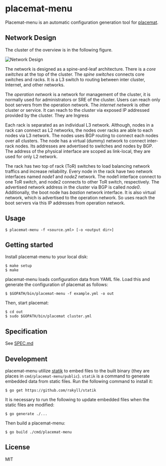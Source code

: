 # placemat-menu

Placemat-menu is an automatic configuration generation tool for [placemat][placemat].

## Network Design

The cluster of the overview is in the following figure.

![Network Design](http://www.plantuml.com/plantuml/png/hPF1IiGm48RlUOgX9pq4d3p1uYBePGNhJKH26tVBran9P-a-lcsIjIarwyLBwNp__y_03Ddqh1sVlbhXJCNQxbi3nIFr33TFbespXcyBq3qqiH9LIwSQYeVpLEiMHZQGEtgJEV_epvrncXkoi4iCr74wQ4lEG3aqN1syN8rrgfTTOnU6VWBujqMbbbTwyOhJrV7kWydXLJMRnQjP35bXgJQX6Ro9UoA6tKY4b59iI_-FQQ5yKQPAUL7Uasxu7zqkHmHPqs1bsFVqYI3kTurKHAxP7rY6EtlGca-M_gmX6bF9hdE2-aN0N0AJXChDM0gv1EOISSRSTT5kvchDSUN7cQibtnXRJ-_j6m00)


The network is designed as a spine-and-leaf architecture.  There is a *core
switches* at the top of the cluster.  The *spine switches* connects core
switches and racks.  It is a L3 switch to routing between inter cluster,
Internet, and other networks.  

The *operation network* is a network for management of the cluster, it is
normally used for administrators or SRE of the cluster.  Users can reach only
boot servers from the operation network.  The *internet network* is other
cluster or service.  It can reach to the cluster via exposed IP addressed
provided by the cluster.  They are Ingress

Each rack is separated as an individual L3 network.  Although, nodes in a rack
can connect as L2 networks, the nodes over racks are able to each nodes via L3
network.  The nodes uses BGP routing to connect each nodes over all clusters.
The node has a virtual (dummy) network to connect inter-rack nodes.  Its
addresses are advertised to switches and nodes by BGP.  The address of the
physical interface are scoped as link-local, they are used for only L2 network.

The rack has two top of rack (ToR) switches to load balancing network traffics
and increase reliability.  Every node in the rack have two network interfaces
named *node1* and *node2* network.  The node1 interface connect to one ToR
switch, and node2 connects to other ToR switch, respectively.  The advertised
network address in the cluster via BGP is called *node0*.  Additionally, the
boot node has *bastion* network interface.  It is also virtual network, which
is advertised to the operation network.  So uses reach the boot servers via
this IP addresses from operation network.

## Usage

    $ placemat-menu -f <source.yml> [-o <output dir>]

## Getting started

Install placemat-menu to your local disk:

    $ make setup
    $ make

placemat-menu loads configuration data from YAML file.
Load this and generate the configuration of placemat as follows:

    $ $GOPATH/bin/placemat-menu -f example.yml -o out

Then, start placemat:

    $ cd out
    $ sudo $GOPATH/bin/placemat cluster.yml

## Specification

See [SPEC.md](SPEC.md)

## Development

placemat-menu utilize [statik][statik] to embed files to the built binary (they
are places in `cmd/placemat-menu/public`).  `statik` is a command to generate
embedded data from static files.  Run the following command to install it:

    $ go get https://github.com/rakyll/statik

It is necessary to run the following to update embedded files when the static
files are modified:

    $ go generate ./...

Then build a placemat-menu:

    $ go build ./cmd/placemat-menu

## License

MIT

[placemat]: https://github.com/cybozu-go/placemat
[statik]: https://github.com/rakyll/statik
